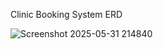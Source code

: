 Clinic Booking System ERD

![Screenshot 2025-05-31 214840](https://github.com/user-attachments/assets/3c3029d6-bd06-492f-a03f-244d8cca1373)
